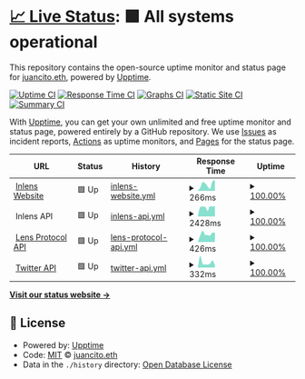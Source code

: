 # [📈 Live Status](https://status.inlens.xyz): <!--live status--> **🟩 All systems operational**

This repository contains the open-source uptime monitor and status page for [juancito.eth](https://status.inlens.xyz), powered by [Upptime](https://github.com/upptime/upptime).

[![Uptime CI](https://github.com/0xJuancito/inlens-upptime/workflows/Uptime%20CI/badge.svg)](https://github.com/0xJuancito/inlens-upptime/actions?query=workflow%3A%22Uptime+CI%22)
[![Response Time CI](https://github.com/0xJuancito/inlens-upptime/workflows/Response%20Time%20CI/badge.svg)](https://github.com/0xJuancito/inlens-upptime/actions?query=workflow%3A%22Response+Time+CI%22)
[![Graphs CI](https://github.com/0xJuancito/inlens-upptime/workflows/Graphs%20CI/badge.svg)](https://github.com/0xJuancito/inlens-upptime/actions?query=workflow%3A%22Graphs+CI%22)
[![Static Site CI](https://github.com/0xJuancito/inlens-upptime/workflows/Static%20Site%20CI/badge.svg)](https://github.com/0xJuancito/inlens-upptime/actions?query=workflow%3A%22Static+Site+CI%22)
[![Summary CI](https://github.com/0xJuancito/inlens-upptime/workflows/Summary%20CI/badge.svg)](https://github.com/0xJuancito/inlens-upptime/actions?query=workflow%3A%22Summary+CI%22)

With [Upptime](https://upptime.js.org), you can get your own unlimited and free uptime monitor and status page, powered entirely by a GitHub repository. We use [Issues](https://github.com/0xJuancito/inlens-upptime/issues) as incident reports, [Actions](https://github.com/0xJuancito/inlens-upptime/actions) as uptime monitors, and [Pages](https://status.inlens.xyz) for the status page.

<!--start: status pages-->
<!-- This summary is generated by Upptime (https://github.com/upptime/upptime) -->
<!-- Do not edit this manually, your changes will be overwritten -->
<!-- prettier-ignore -->
| URL | Status | History | Response Time | Uptime |
| --- | ------ | ------- | ------------- | ------ |
| <img alt="" src="https://icons.duckduckgo.com/ip3/inlens.xyz.ico" height="13"> [Inlens Website](http://inlens.xyz) | 🟩 Up | [inlens-website.yml](https://github.com/0xJuancito/inlens-upptime/commits/HEAD/history/inlens-website.yml) | <details><summary><img alt="Response time graph" src="./graphs/inlens-website/response-time-week.png" height="20"> 266ms</summary><br><a href="https://status.inlens.xyz/history/inlens-website"><img alt="Response time 388" src="https://img.shields.io/endpoint?url=https%3A%2F%2Fraw.githubusercontent.com%2F0xJuancito%2Finlens-upptime%2FHEAD%2Fapi%2Finlens-website%2Fresponse-time.json"></a><br><a href="https://status.inlens.xyz/history/inlens-website"><img alt="24-hour response time 205" src="https://img.shields.io/endpoint?url=https%3A%2F%2Fraw.githubusercontent.com%2F0xJuancito%2Finlens-upptime%2FHEAD%2Fapi%2Finlens-website%2Fresponse-time-day.json"></a><br><a href="https://status.inlens.xyz/history/inlens-website"><img alt="7-day response time 266" src="https://img.shields.io/endpoint?url=https%3A%2F%2Fraw.githubusercontent.com%2F0xJuancito%2Finlens-upptime%2FHEAD%2Fapi%2Finlens-website%2Fresponse-time-week.json"></a><br><a href="https://status.inlens.xyz/history/inlens-website"><img alt="30-day response time 432" src="https://img.shields.io/endpoint?url=https%3A%2F%2Fraw.githubusercontent.com%2F0xJuancito%2Finlens-upptime%2FHEAD%2Fapi%2Finlens-website%2Fresponse-time-month.json"></a><br><a href="https://status.inlens.xyz/history/inlens-website"><img alt="1-year response time 388" src="https://img.shields.io/endpoint?url=https%3A%2F%2Fraw.githubusercontent.com%2F0xJuancito%2Finlens-upptime%2FHEAD%2Fapi%2Finlens-website%2Fresponse-time-year.json"></a></details> | <details><summary><a href="https://status.inlens.xyz/history/inlens-website">100.00%</a></summary><a href="https://status.inlens.xyz/history/inlens-website"><img alt="All-time uptime 100.00%" src="https://img.shields.io/endpoint?url=https%3A%2F%2Fraw.githubusercontent.com%2F0xJuancito%2Finlens-upptime%2FHEAD%2Fapi%2Finlens-website%2Fuptime.json"></a><br><a href="https://status.inlens.xyz/history/inlens-website"><img alt="24-hour uptime 100.00%" src="https://img.shields.io/endpoint?url=https%3A%2F%2Fraw.githubusercontent.com%2F0xJuancito%2Finlens-upptime%2FHEAD%2Fapi%2Finlens-website%2Fuptime-day.json"></a><br><a href="https://status.inlens.xyz/history/inlens-website"><img alt="7-day uptime 100.00%" src="https://img.shields.io/endpoint?url=https%3A%2F%2Fraw.githubusercontent.com%2F0xJuancito%2Finlens-upptime%2FHEAD%2Fapi%2Finlens-website%2Fuptime-week.json"></a><br><a href="https://status.inlens.xyz/history/inlens-website"><img alt="30-day uptime 100.00%" src="https://img.shields.io/endpoint?url=https%3A%2F%2Fraw.githubusercontent.com%2F0xJuancito%2Finlens-upptime%2FHEAD%2Fapi%2Finlens-website%2Fuptime-month.json"></a><br><a href="https://status.inlens.xyz/history/inlens-website"><img alt="1-year uptime 100.00%" src="https://img.shields.io/endpoint?url=https%3A%2F%2Fraw.githubusercontent.com%2F0xJuancito%2Finlens-upptime%2FHEAD%2Fapi%2Finlens-website%2Fuptime-year.json"></a></details>
| <img alt="" src="https://icons.duckduckgo.com/ip3/null.ico" height="13"> Inlens API | 🟩 Up | [inlens-api.yml](https://github.com/0xJuancito/inlens-upptime/commits/HEAD/history/inlens-api.yml) | <details><summary><img alt="Response time graph" src="./graphs/inlens-api/response-time-week.png" height="20"> 2428ms</summary><br><a href="https://status.inlens.xyz/history/inlens-api"><img alt="Response time 2289" src="https://img.shields.io/endpoint?url=https%3A%2F%2Fraw.githubusercontent.com%2F0xJuancito%2Finlens-upptime%2FHEAD%2Fapi%2Finlens-api%2Fresponse-time.json"></a><br><a href="https://status.inlens.xyz/history/inlens-api"><img alt="24-hour response time 2604" src="https://img.shields.io/endpoint?url=https%3A%2F%2Fraw.githubusercontent.com%2F0xJuancito%2Finlens-upptime%2FHEAD%2Fapi%2Finlens-api%2Fresponse-time-day.json"></a><br><a href="https://status.inlens.xyz/history/inlens-api"><img alt="7-day response time 2428" src="https://img.shields.io/endpoint?url=https%3A%2F%2Fraw.githubusercontent.com%2F0xJuancito%2Finlens-upptime%2FHEAD%2Fapi%2Finlens-api%2Fresponse-time-week.json"></a><br><a href="https://status.inlens.xyz/history/inlens-api"><img alt="30-day response time 2298" src="https://img.shields.io/endpoint?url=https%3A%2F%2Fraw.githubusercontent.com%2F0xJuancito%2Finlens-upptime%2FHEAD%2Fapi%2Finlens-api%2Fresponse-time-month.json"></a><br><a href="https://status.inlens.xyz/history/inlens-api"><img alt="1-year response time 2289" src="https://img.shields.io/endpoint?url=https%3A%2F%2Fraw.githubusercontent.com%2F0xJuancito%2Finlens-upptime%2FHEAD%2Fapi%2Finlens-api%2Fresponse-time-year.json"></a></details> | <details><summary><a href="https://status.inlens.xyz/history/inlens-api">100.00%</a></summary><a href="https://status.inlens.xyz/history/inlens-api"><img alt="All-time uptime 99.94%" src="https://img.shields.io/endpoint?url=https%3A%2F%2Fraw.githubusercontent.com%2F0xJuancito%2Finlens-upptime%2FHEAD%2Fapi%2Finlens-api%2Fuptime.json"></a><br><a href="https://status.inlens.xyz/history/inlens-api"><img alt="24-hour uptime 100.00%" src="https://img.shields.io/endpoint?url=https%3A%2F%2Fraw.githubusercontent.com%2F0xJuancito%2Finlens-upptime%2FHEAD%2Fapi%2Finlens-api%2Fuptime-day.json"></a><br><a href="https://status.inlens.xyz/history/inlens-api"><img alt="7-day uptime 100.00%" src="https://img.shields.io/endpoint?url=https%3A%2F%2Fraw.githubusercontent.com%2F0xJuancito%2Finlens-upptime%2FHEAD%2Fapi%2Finlens-api%2Fuptime-week.json"></a><br><a href="https://status.inlens.xyz/history/inlens-api"><img alt="30-day uptime 99.94%" src="https://img.shields.io/endpoint?url=https%3A%2F%2Fraw.githubusercontent.com%2F0xJuancito%2Finlens-upptime%2FHEAD%2Fapi%2Finlens-api%2Fuptime-month.json"></a><br><a href="https://status.inlens.xyz/history/inlens-api"><img alt="1-year uptime 99.94%" src="https://img.shields.io/endpoint?url=https%3A%2F%2Fraw.githubusercontent.com%2F0xJuancito%2Finlens-upptime%2FHEAD%2Fapi%2Finlens-api%2Fuptime-year.json"></a></details>
| <img alt="" src="https://icons.duckduckgo.com/ip3/api.lens.dev.ico" height="13"> [Lens Protocol API](https://api.lens.dev) | 🟩 Up | [lens-protocol-api.yml](https://github.com/0xJuancito/inlens-upptime/commits/HEAD/history/lens-protocol-api.yml) | <details><summary><img alt="Response time graph" src="./graphs/lens-protocol-api/response-time-week.png" height="20"> 426ms</summary><br><a href="https://status.inlens.xyz/history/lens-protocol-api"><img alt="Response time 551" src="https://img.shields.io/endpoint?url=https%3A%2F%2Fraw.githubusercontent.com%2F0xJuancito%2Finlens-upptime%2FHEAD%2Fapi%2Flens-protocol-api%2Fresponse-time.json"></a><br><a href="https://status.inlens.xyz/history/lens-protocol-api"><img alt="24-hour response time 376" src="https://img.shields.io/endpoint?url=https%3A%2F%2Fraw.githubusercontent.com%2F0xJuancito%2Finlens-upptime%2FHEAD%2Fapi%2Flens-protocol-api%2Fresponse-time-day.json"></a><br><a href="https://status.inlens.xyz/history/lens-protocol-api"><img alt="7-day response time 426" src="https://img.shields.io/endpoint?url=https%3A%2F%2Fraw.githubusercontent.com%2F0xJuancito%2Finlens-upptime%2FHEAD%2Fapi%2Flens-protocol-api%2Fresponse-time-week.json"></a><br><a href="https://status.inlens.xyz/history/lens-protocol-api"><img alt="30-day response time 648" src="https://img.shields.io/endpoint?url=https%3A%2F%2Fraw.githubusercontent.com%2F0xJuancito%2Finlens-upptime%2FHEAD%2Fapi%2Flens-protocol-api%2Fresponse-time-month.json"></a><br><a href="https://status.inlens.xyz/history/lens-protocol-api"><img alt="1-year response time 551" src="https://img.shields.io/endpoint?url=https%3A%2F%2Fraw.githubusercontent.com%2F0xJuancito%2Finlens-upptime%2FHEAD%2Fapi%2Flens-protocol-api%2Fresponse-time-year.json"></a></details> | <details><summary><a href="https://status.inlens.xyz/history/lens-protocol-api">100.00%</a></summary><a href="https://status.inlens.xyz/history/lens-protocol-api"><img alt="All-time uptime 100.00%" src="https://img.shields.io/endpoint?url=https%3A%2F%2Fraw.githubusercontent.com%2F0xJuancito%2Finlens-upptime%2FHEAD%2Fapi%2Flens-protocol-api%2Fuptime.json"></a><br><a href="https://status.inlens.xyz/history/lens-protocol-api"><img alt="24-hour uptime 100.00%" src="https://img.shields.io/endpoint?url=https%3A%2F%2Fraw.githubusercontent.com%2F0xJuancito%2Finlens-upptime%2FHEAD%2Fapi%2Flens-protocol-api%2Fuptime-day.json"></a><br><a href="https://status.inlens.xyz/history/lens-protocol-api"><img alt="7-day uptime 100.00%" src="https://img.shields.io/endpoint?url=https%3A%2F%2Fraw.githubusercontent.com%2F0xJuancito%2Finlens-upptime%2FHEAD%2Fapi%2Flens-protocol-api%2Fuptime-week.json"></a><br><a href="https://status.inlens.xyz/history/lens-protocol-api"><img alt="30-day uptime 100.00%" src="https://img.shields.io/endpoint?url=https%3A%2F%2Fraw.githubusercontent.com%2F0xJuancito%2Finlens-upptime%2FHEAD%2Fapi%2Flens-protocol-api%2Fuptime-month.json"></a><br><a href="https://status.inlens.xyz/history/lens-protocol-api"><img alt="1-year uptime 100.00%" src="https://img.shields.io/endpoint?url=https%3A%2F%2Fraw.githubusercontent.com%2F0xJuancito%2Finlens-upptime%2FHEAD%2Fapi%2Flens-protocol-api%2Fuptime-year.json"></a></details>
| <img alt="" src="https://icons.duckduckgo.com/ip3/twitter.com.ico" height="13"> [Twitter API](https://twitter.com/i/oauth2/authorize) | 🟩 Up | [twitter-api.yml](https://github.com/0xJuancito/inlens-upptime/commits/HEAD/history/twitter-api.yml) | <details><summary><img alt="Response time graph" src="./graphs/twitter-api/response-time-week.png" height="20"> 332ms</summary><br><a href="https://status.inlens.xyz/history/twitter-api"><img alt="Response time 404" src="https://img.shields.io/endpoint?url=https%3A%2F%2Fraw.githubusercontent.com%2F0xJuancito%2Finlens-upptime%2FHEAD%2Fapi%2Ftwitter-api%2Fresponse-time.json"></a><br><a href="https://status.inlens.xyz/history/twitter-api"><img alt="24-hour response time 386" src="https://img.shields.io/endpoint?url=https%3A%2F%2Fraw.githubusercontent.com%2F0xJuancito%2Finlens-upptime%2FHEAD%2Fapi%2Ftwitter-api%2Fresponse-time-day.json"></a><br><a href="https://status.inlens.xyz/history/twitter-api"><img alt="7-day response time 332" src="https://img.shields.io/endpoint?url=https%3A%2F%2Fraw.githubusercontent.com%2F0xJuancito%2Finlens-upptime%2FHEAD%2Fapi%2Ftwitter-api%2Fresponse-time-week.json"></a><br><a href="https://status.inlens.xyz/history/twitter-api"><img alt="30-day response time 441" src="https://img.shields.io/endpoint?url=https%3A%2F%2Fraw.githubusercontent.com%2F0xJuancito%2Finlens-upptime%2FHEAD%2Fapi%2Ftwitter-api%2Fresponse-time-month.json"></a><br><a href="https://status.inlens.xyz/history/twitter-api"><img alt="1-year response time 404" src="https://img.shields.io/endpoint?url=https%3A%2F%2Fraw.githubusercontent.com%2F0xJuancito%2Finlens-upptime%2FHEAD%2Fapi%2Ftwitter-api%2Fresponse-time-year.json"></a></details> | <details><summary><a href="https://status.inlens.xyz/history/twitter-api">100.00%</a></summary><a href="https://status.inlens.xyz/history/twitter-api"><img alt="All-time uptime 100.00%" src="https://img.shields.io/endpoint?url=https%3A%2F%2Fraw.githubusercontent.com%2F0xJuancito%2Finlens-upptime%2FHEAD%2Fapi%2Ftwitter-api%2Fuptime.json"></a><br><a href="https://status.inlens.xyz/history/twitter-api"><img alt="24-hour uptime 100.00%" src="https://img.shields.io/endpoint?url=https%3A%2F%2Fraw.githubusercontent.com%2F0xJuancito%2Finlens-upptime%2FHEAD%2Fapi%2Ftwitter-api%2Fuptime-day.json"></a><br><a href="https://status.inlens.xyz/history/twitter-api"><img alt="7-day uptime 100.00%" src="https://img.shields.io/endpoint?url=https%3A%2F%2Fraw.githubusercontent.com%2F0xJuancito%2Finlens-upptime%2FHEAD%2Fapi%2Ftwitter-api%2Fuptime-week.json"></a><br><a href="https://status.inlens.xyz/history/twitter-api"><img alt="30-day uptime 100.00%" src="https://img.shields.io/endpoint?url=https%3A%2F%2Fraw.githubusercontent.com%2F0xJuancito%2Finlens-upptime%2FHEAD%2Fapi%2Ftwitter-api%2Fuptime-month.json"></a><br><a href="https://status.inlens.xyz/history/twitter-api"><img alt="1-year uptime 100.00%" src="https://img.shields.io/endpoint?url=https%3A%2F%2Fraw.githubusercontent.com%2F0xJuancito%2Finlens-upptime%2FHEAD%2Fapi%2Ftwitter-api%2Fuptime-year.json"></a></details>

<!--end: status pages-->

[**Visit our status website →**](https://status.inlens.xyz)

## 📄 License

- Powered by: [Upptime](https://github.com/upptime/upptime)
- Code: [MIT](./LICENSE) © [juancito.eth](https://status.inlens.xyz)
- Data in the `./history` directory: [Open Database License](https://opendatacommons.org/licenses/odbl/1-0/)
